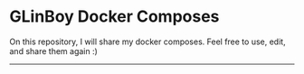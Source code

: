 # GLinBoy Docker Composes

On this repository, I will share my docker composes. Feel free to use, edit, and share them again :)

---

